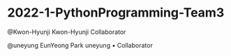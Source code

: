 # 2022-1-PythonProgramming-Team3

@Kwon-Hyunji
Kwon-Hyunji
Collaborator

@uneyung
EunYeong Park
uneyung • Collaborator
